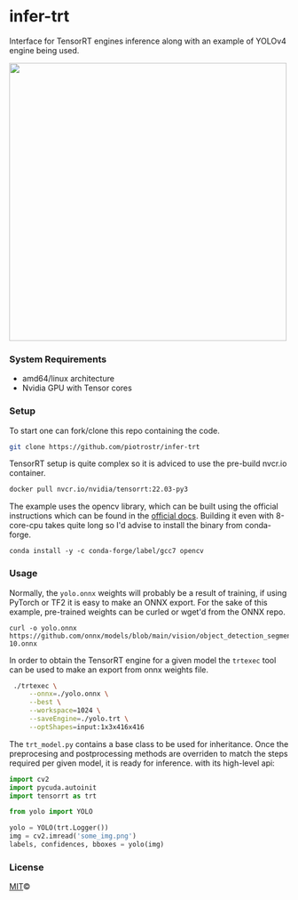 # infer-trt

Interface for TensorRT engines inference along with an example of YOLOv4 engine being used.


<img width="500" src="https://user-images.githubusercontent.com/63755291/165267626-1d2ddeb7-bf57-4640-ac33-7f8b3a9bf72d.png">

### System Requirements

- amd64/linux architecture
- Nvidia GPU with Tensor cores

### Setup
To start one can fork/clone this repo containing the code.

```bash
git clone https://github.com/piotrostr/infer-trt
```

TensorRT setup is quite complex so it is adviced to use the pre-build nvcr.io container.

```bash
docker pull nvcr.io/nvidia/tensorrt:22.03-py3
```

The example uses the opencv library, which can be built using the official
instructions which can be found in the 
<a href="https://docs.opencv.org/4.x/d7/d9f/tutorial_linux_install.html">official docs</a>.
Building it even with 8-core-cpu takes quite long so I'd advise to install the binary from conda-forge.

```
conda install -y -c conda-forge/label/gcc7 opencv
```

### Usage

Normally, the `yolo.onnx` weights will probably be a result of training, if using PyTorch or TF2 it is easy to make an ONNX export. For the sake of this example, pre-trained weights can be curled or wget'd from the ONNX repo.

```
curl -o yolo.onnx https://github.com/onnx/models/blob/main/vision/object_detection_segmentation/yolov3/model/yolov3-10.onnx
```

In order to obtain the TensorRT engine for a given model the `trtexec` tool can
be used to make an export from onnx weights file.

```bash
 ./trtexec \
     --onnx=./yolo.onnx \
     --best \
     --workspace=1024 \
     --saveEngine=./yolo.trt \
     --optShapes=input:1x3x416x416
```

The `trt_model.py` contains a base class to be used for inheritance. Once the
preprocesing and postprocessing methods are overriden to match the steps
required per given model, it is ready for inference.
with its high-level api:

```python
import cv2
import pycuda.autoinit
import tensorrt as trt

from yolo import YOLO

yolo = YOLO(trt.Logger())
img = cv2.imread('some_img.png')
labels, confidences, bboxes = yolo(img)
```
### License

<a href="https://github.com/piotrostr/yolo-tensorrt/blob/master/LICENSE">MIT</a>©
